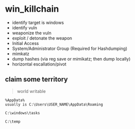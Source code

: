 # win_killchain 
- identify target is windows
- identify vuln
- weaponize the vuln
- exploit / detonate the weapon
- Initial Access
- System/Administrator Group (Required for Hashdumping)
- mimkatz
- dump hashes (via reg save or mimikatz; then dump locally)
- horizontal escallation/pivot


## claim some territory

> world writable
```
%AppData%
usually is C:\Users\USER_NAME\AppData\Roaming

C:\windows\tasks

C:\temp
```

